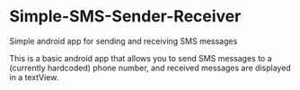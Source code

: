 # Simple-SMS-Sender-Receiver
Simple android app for sending and receiving SMS messages

This is a basic android app that allows you to send SMS messages to a (currently hardcoded) phone number, and received messages are displayed in a textView.
